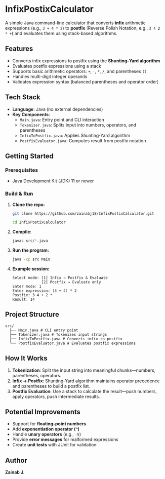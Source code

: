 # InfixPostixCalculator 

A simple Java command-line calculator that converts **infix** arithmetic expressions (e.g., `3 + 4 * 2`) to **postfix** (Reverse Polish Notation, e.g., `3 4 2 * +`) and evaluates them using stack-based algorithms.


## Features

- Converts infix expressions to postfix using the **Shunting‑Yard algorithm**
- Evaluates postfix expressions using a stack
- Supports basic arithmetic operators: `+`, `-`, `*`, `/`, and parentheses `()`
- Handles multi-digit integer operands
- Validates expression syntax (balanced parentheses and operator order)


## Tech Stack

- **Language**: Java (no external dependencies)
- **Key Components**:
  - `Main.java`: Entry point and CLI interaction
  - `Tokenizer.java`: Splits input into numbers, operators, and parentheses
  - `InfixToPostfix.java`: Applies Shunting‑Yard algorithm
  - `PostfixEvaluator.java`: Computes result from postfix notation


## Getting Started

### Prerequisites

- Java Development Kit (JDK) 11 or newer

### Build & Run

1. **Clone the repo:**

    ```bash
    git clone https://github.com/zainabj18/InfixPostixCalculator.git
    
    cd InfixPostixCalculator
    ```

2. **Compile:**

    ```bash
    javac src/*.java
    ```

3. **Run the program:**

    ```bash
    java -cp src Main
    ```

4. **Example session:**

    ```
    Select mode: [1] Infix → Postfix & Evaluate
                 [2] Postfix → Evaluate only
    Enter mode: 1
    Enter expression: (3 + 4) * 2
    Postfix: 3 4 + 2 *
    Result: 14
    ```


## Project Structure

    src/
      ├── Main.java # CLI entry point
      ├── Tokenizer.java # Tokenizes input strings
      ├── InfixToPostfix.java # Converts infix to postfix
      └── PostfixEvaluator.java # Evaluates postfix expressions



## How It Works

1. **Tokenization**: Split the input string into meaningful chunks—numbers, parentheses, operators.  
2. **Infix → Postfix**: Shunting‑Yard algorithm maintains operator precedence and parentheses to build a postfix list.  
3. **Postfix Evaluation**: Use a stack to calculate the result—push numbers, apply operators, push intermediate results.


## Potential Improvements

- Support for **floating-point numbers**
- Add **exponentiation operator (`^`)**
- Handle **unary operators** (e.g., `-5`)
- Provide **error messages** for malformed expressions
- Create **unit tests** with JUnit for validation


## Author

 **Zainab J.**  









